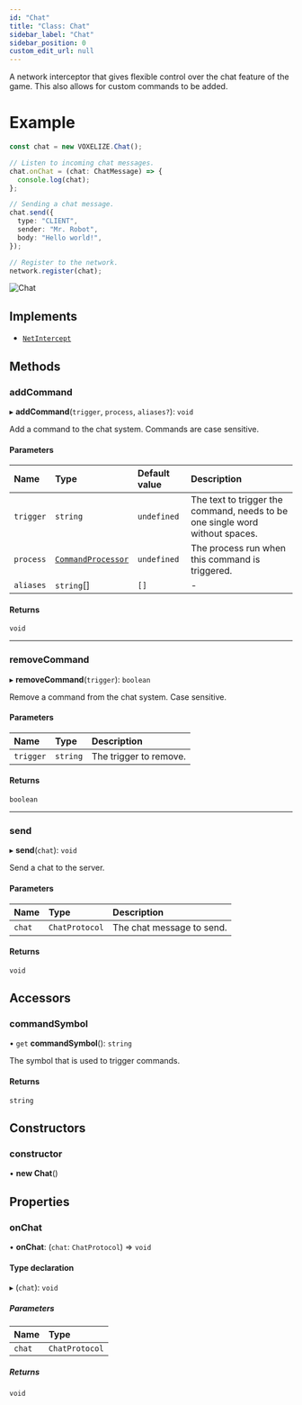 ```yaml
---
id: "Chat"
title: "Class: Chat"
sidebar_label: "Chat"
sidebar_position: 0
custom_edit_url: null
---
```


A network interceptor that gives flexible control over the chat feature of
the game. This also allows for custom commands to be added.

# Example
```ts
const chat = new VOXELIZE.Chat();

// Listen to incoming chat messages.
chat.onChat = (chat: ChatMessage) => {
  console.log(chat);
};

// Sending a chat message.
chat.send({
  type: "CLIENT",
  sender: "Mr. Robot",
  body: "Hello world!",
});

// Register to the network.
network.register(chat);
```

![Chat](/img/docs/chat.png)

## Implements

- [`NetIntercept`](../interfaces/NetIntercept.md)

## Methods

### addCommand

▸ **addCommand**(`trigger`, `process`, `aliases?`): `void`

Add a command to the chat system. Commands are case sensitive.

#### Parameters

| Name | Type | Default value | Description |
| :------ | :------ | :------ | :------ |
| `trigger` | `string` | `undefined` | The text to trigger the command, needs to be one single word without spaces. |
| `process` | [`CommandProcessor`](../modules.md#commandprocessor-114) | `undefined` | The process run when this command is triggered. |
| `aliases` | `string`[] | `[]` | - |

#### Returns

`void`

___

### removeCommand

▸ **removeCommand**(`trigger`): `boolean`

Remove a command from the chat system. Case sensitive.

#### Parameters

| Name | Type | Description |
| :------ | :------ | :------ |
| `trigger` | `string` | The trigger to remove. |

#### Returns

`boolean`

___

### send

▸ **send**(`chat`): `void`

Send a chat to the server.

#### Parameters

| Name | Type | Description |
| :------ | :------ | :------ |
| `chat` | `ChatProtocol` | The chat message to send. |

#### Returns

`void`

## Accessors

### commandSymbol

• `get` **commandSymbol**(): `string`

The symbol that is used to trigger commands.

#### Returns

`string`

## Constructors

### constructor

• **new Chat**()

## Properties

### onChat

• **onChat**: (`chat`: `ChatProtocol`) => `void`

#### Type declaration

▸ (`chat`): `void`

##### Parameters

| Name | Type |
| :------ | :------ |
| `chat` | `ChatProtocol` |

##### Returns

`void`
